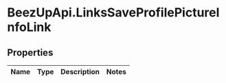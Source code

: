 # BeezUpApi.LinksSaveProfilePictureInfoLink

## Properties
Name | Type | Description | Notes
------------ | ------------- | ------------- | -------------


